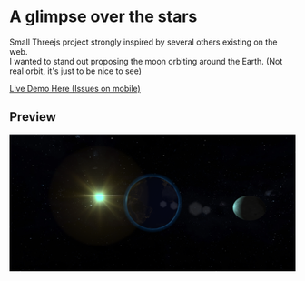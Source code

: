 # A glimpse over the stars

Small Threejs project strongly inspired by several others existing on the web.  
I wanted to stand out proposing the moon orbiting around the Earth. (Not real orbit, it's just to be nice to see)  

[Live Demo Here (Issues on mobile)](https://tolexia.github.io/threejs-astronomy/dist/index.html)

## Preview

![Preview](./threejs_astronomy.png)

